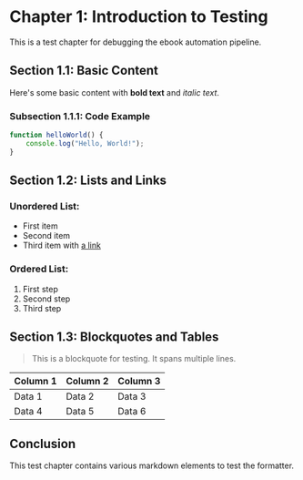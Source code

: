 # Chapter 1: Introduction to Testing

This is a test chapter for debugging the ebook automation pipeline.

## Section 1.1: Basic Content

Here's some basic content with **bold text** and *italic text*.

### Subsection 1.1.1: Code Example

```javascript
function helloWorld() {
    console.log("Hello, World!");
}
```

## Section 1.2: Lists and Links

### Unordered List:
- First item
- Second item
- Third item with [a link](https://example.com)

### Ordered List:
1. First step
2. Second step
3. Third step

## Section 1.3: Blockquotes and Tables

> This is a blockquote for testing.
> It spans multiple lines.

| Column 1 | Column 2 | Column 3 |
|----------|----------|----------|
| Data 1   | Data 2   | Data 3   |
| Data 4   | Data 5   | Data 6   |

## Conclusion

This test chapter contains various markdown elements to test the formatter.